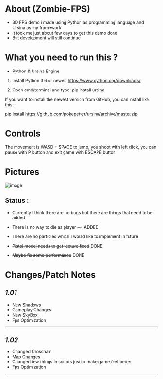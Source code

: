 # About (Zombie-FPS)
* 3D FPS demo i made using Python as programming language and Ursina as my framework
* It took me just about few days to get this demo done 
* But development will still continue

# What you need to run this ?
* Python & Ursina Engine

1) Install Python 3.6 or newer. https://www.python.org/downloads/

2) Open cmd/terminal and type:
pip install ursina

If you want to install the newest version from GitHub, you can install like this:

pip install https://github.com/pokepetter/ursina/archive/master.zip

# Controls 

The movement is WASD + SPACE to jump, you shoot with left click, you can pause with P button and exit game with ESCAPE button

# Pictures
![image](https://user-images.githubusercontent.com/79867246/186737259-8968556f-cf34-4a4d-b92d-65c2040a6d96.png)

## Status : 
* Currently I think there are no bugs but there are things that need to be added 
* There is no way to die as player ~~ ADDED
* There are no particles which I would like to implement in future

* ~~Pistol model needs to get texture fixed~~ DONE
* ~~Maybe fix some performance~~ DONE

# Changes/Patch Notes
## ***1.01***
* New Shadows 
* Gameplay Changes 
* New SkyBox
* Fps Optimization
***
## ***1.02***
* Changed Crosshair
* Map Changes
* Changed few things in scripts just to make game feel better
* Fps Optimization
***
